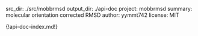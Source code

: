 src_dir: ./src/mobbrmsd
output_dir: ./api-doc
project: mobbrmsd
summary: molecular orientation corrected RMSD
author: yymmt742
license: MIT

{!api-doc-index.md!}
